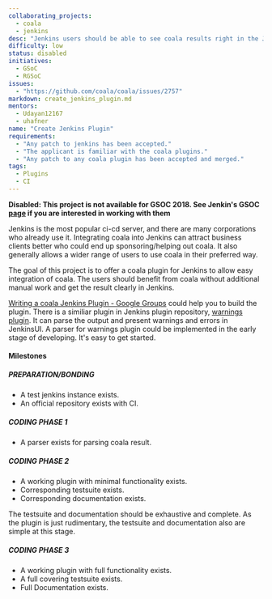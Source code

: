 ```yaml
---
collaborating_projects:
  - coala
  - jenkins
desc: "Jenkins users should be able to see coala results right in the Jenkins UI."
difficulty: low
status: disabled
initiatives:
  - GSoC
  - RGSoC
issues:
  - "https://github.com/coala/coala/issues/2757"
markdown: create_jenkins_plugin.md
mentors:
  - Udayan12167
  - uhafner
name: "Create Jenkins Plugin"
requirements:
  - "Any patch to jenkins has been accepted."
  - "The applicant is familiar with the coala plugins."
  - "Any patch to any coala plugin has been accepted and merged."
tags:
  - Plugins
  - CI
---
```


**Disabled: This project is not available for GSOC 2018. See Jenkin's GSOC
[page](https://summerofcode.withgoogle.com/organizations/5572716199936000/) 
if you are interested in working with them**

Jenkins is the most popular ci-cd server, and there are many corporations
who already use it. Integrating coala into Jenkins can attract business
clients better who could end up sponsoring/helping out coala.
It also generally allows a wider range of users to use coala
in their preferred way.

The goal of this project is to offer a coala plugin for Jenkins to
allow easy integration of coala. The users should benefit from coala
without additional manual work and get the result clearly in Jenkins.

[Writing a coala Jenkins Plugin - Google Groups](https://groups.google.com/forum/#!msg/jenkinsci-dev/2LciAQgdRcY/Kv2rQlwXAAAJ)
could help you to build the plugin.
There is a similiar plugin in Jenkins plugin repository,
[warnings plugin](https://wiki.jenkins-ci.org/display/JENKINS/Warnings+Plugin).
It can parse the output and present warnings and errors in JenkinsUI.
A parser for warnings plugin could be implemented in the early stage
of developing. It's easy to get started.

#### Milestones

##### PREPARATION/BONDING

* A test jenkins instance exists.
* An official repository exists with CI.

##### CODING PHASE 1

* A parser exists for parsing coala result.

##### CODING PHASE 2

* A working plugin with minimal functionality exists.
* Corresponding testsuite exists.
* Corresponding documentation exists.

The testsuite and documentation should be exhaustive and complete.
As the plugin is just rudimentary, the testsuite and documentation also
are simple at this stage.

##### CODING PHASE 3

* A working plugin with full functionality exists.
* A full covering testsuite exists.
* Full Documentation exists.
